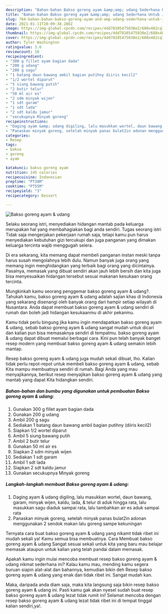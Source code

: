 ```yaml
---
description: "Bahan-bahan Bakso goreng ayam &amp;amp; udang Sederhana Untuk Jualan"
title: "Bahan-bahan Bakso goreng ayam &amp;amp; udang Sederhana Untuk Jualan"
slug: 764-bahan-bahan-bakso-goreng-ayam-and-amp-udang-sederhana-untuk-jualan
date: 2021-01-11T20:09:38.286Z
image: https://img-global.cpcdn.com/recipes/4dd78105475038e2/680x482cq70/bakso-goreng-ayam-udang-foto-resep-utama.jpg
thumbnail: https://img-global.cpcdn.com/recipes/4dd78105475038e2/680x482cq70/bakso-goreng-ayam-udang-foto-resep-utama.jpg
cover: https://img-global.cpcdn.com/recipes/4dd78105475038e2/680x482cq70/bakso-goreng-ayam-udang-foto-resep-utama.jpg
author: Tyler Washington
ratingvalue: 3.6
reviewcount: 10
recipeingredient:
- "300 g fillet ayam bagian dada"
- "200 g udang"
- "200 g sagu"
- "1 batang daun bawang ambil bagian putihny diiris kecil2"
- "1/2 wortel diparut"
- "5 siung bawang putih"
- "2 butir telur"
- "50 ml air es"
- "2 sdm minyak wijen"
- "1 sdt garam"
- "1 sdt lada"
- "2 sdt kaldu jamur"
- "secukupnya Minyak goreng"
recipeinstructions:
- "Daging ayam &amp; udang digiling, lalu masukkan wortel, daun bawang, garam, minyak wijen, kaldu, lada, &amp; telur di aduk hingga rata, lalu masukkan sagu diaduk sampai rata, lalu tambahkan air es aduk sampai rata"
- "Panaskan minyak goreng, setelah minyak panas bulat2in adonan menggunakan 2 sendok makan lalu goreng sampe kekuningan"
categories:
- Resep
tags:
- bakso
- goreng
- ayam

katakunci: bakso goreng ayam 
nutrition: 145 calories
recipecuisine: Indonesian
preptime: "PT38M"
cooktime: "PT55M"
recipeyield: "3"
recipecategory: Dessert

---
```



![Bakso goreng ayam &amp; udang](https://img-global.cpcdn.com/recipes/4dd78105475038e2/680x482cq70/bakso-goreng-ayam-udang-foto-resep-utama.jpg)

Selaku seorang istri, menyediakan hidangan mantab pada keluarga merupakan hal yang membahagiakan bagi anda sendiri. Tugas seorang istri Tidak saja mengerjakan pekerjaan rumah saja, tetapi kamu pun harus menyediakan kebutuhan gizi tercukupi dan juga panganan yang dimakan keluarga tercinta wajib menggugah selera.

Di era  sekarang, kita memang dapat membeli panganan instan meski tanpa harus susah mengolahnya lebih dulu. Namun banyak juga orang yang memang ingin menghidangkan yang terbaik bagi orang yang dicintainya. Pasalnya, memasak yang dibuat sendiri akan jauh lebih bersih dan kita juga bisa menyesuaikan hidangan tersebut sesuai makanan kesukaan orang tercinta. 



Mungkinkah kamu seorang penggemar bakso goreng ayam &amp; udang?. Tahukah kamu, bakso goreng ayam &amp; udang adalah sajian khas di Indonesia yang sekarang disenangi oleh banyak orang dari hampir setiap wilayah di Nusantara. Anda dapat membuat bakso goreng ayam &amp; udang sendiri di rumah dan boleh jadi hidangan kesukaanmu di akhir pekanmu.

Kamu tidak perlu bingung jika kamu ingin mendapatkan bakso goreng ayam &amp; udang, sebab bakso goreng ayam &amp; udang sangat mudah untuk dicari dan kalian pun bisa memasaknya sendiri di tempatmu. bakso goreng ayam &amp; udang dapat dibuat memalui berbagai cara. Kini pun telah banyak banget resep modern yang membuat bakso goreng ayam &amp; udang semakin lebih mantap.

Resep bakso goreng ayam &amp; udang juga mudah sekali dibuat, lho. Kalian tidak perlu repot-repot untuk membeli bakso goreng ayam &amp; udang, sebab Kita mampu membuatnya sendiri di rumah. Bagi Anda yang mau menyajikannya, berikut resep menyajikan bakso goreng ayam &amp; udang yang mantab yang dapat Kita hidangkan sendiri.

<!--inarticleads1-->

##### Bahan-bahan dan bumbu yang digunakan untuk pembuatan Bakso goreng ayam &amp; udang:

1. Gunakan 300 g fillet ayam bagian dada
1. Gunakan 200 g udang
1. Ambil 200 g sagu
1. Sediakan 1 batang daun bawang ambil bagian putihny (diiris kecil2)
1. Siapkan 1/2 wortel diparut
1. Ambil 5 siung bawang putih
1. Ambil 2 butir telur
1. Gunakan 50 ml air es
1. Siapkan 2 sdm minyak wijen
1. Sediakan 1 sdt garam
1. Ambil 1 sdt lada
1. Siapkan 2 sdt kaldu jamur
1. Gunakan secukupnya Minyak goreng




<!--inarticleads2-->

##### Langkah-langkah membuat Bakso goreng ayam &amp; udang:

1. Daging ayam &amp; udang digiling, lalu masukkan wortel, daun bawang, garam, minyak wijen, kaldu, lada, &amp; telur di aduk hingga rata, lalu masukkan sagu diaduk sampai rata, lalu tambahkan air es aduk sampai rata
1. Panaskan minyak goreng, setelah minyak panas bulat2in adonan menggunakan 2 sendok makan lalu goreng sampe kekuningan




Ternyata cara buat bakso goreng ayam &amp; udang yang nikamt tidak ribet ini mudah sekali ya! Kamu semua bisa membuatnya. Cara Membuat bakso goreng ayam &amp; udang Sangat sesuai sekali untuk kita yang baru mau belajar memasak ataupun untuk kalian yang telah pandai dalam memasak.

Apakah kamu ingin mulai mencoba membuat resep bakso goreng ayam &amp; udang nikmat sederhana ini? Kalau kamu mau, mending kamu segera buruan siapin alat-alat dan bahannya, kemudian bikin deh Resep bakso goreng ayam &amp; udang yang enak dan tidak ribet ini. Sangat mudah kan. 

Maka, daripada anda diam saja, maka kita langsung saja bikin resep bakso goreng ayam &amp; udang ini. Pasti kamu gak akan nyesel sudah buat resep bakso goreng ayam &amp; udang lezat tidak rumit ini! Selamat mencoba dengan resep bakso goreng ayam &amp; udang lezat tidak ribet ini di tempat tinggal kalian sendiri,ya!.

